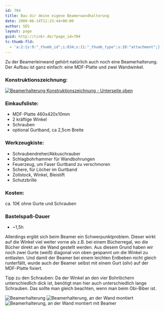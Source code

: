 ```yaml
---
id: 704
title: Bau dir deine eigene Beamerwandhalterung
date: 2009-06-14T11:23:44+00:00
author: SES
layout: page
guid: http://tinkr.de/?page_id=704
tc-thumb-fld:
  - 'a:2:{s:9:"_thumb_id";i:834;s:11:"_thumb_type";s:10:"attachment";}'
---
```

Zu der Beamerleinwand gehört natürlich auch noch eine Beamerhalterung. Der Aufbau ist ganz einfach: eine MDF-Platte und zwei Wandwinkel.

### Konstruktionszeichnung:

[<img loading="lazy" src="/assets/2009/06/Beamerhalterung_Sktup_606.png" alt="Beamerhalterung Konstruktionszeichnung - Unterseite oben" title="Beamerhalterung Konstruktionszeichnung" width="606" height="409" class="alignleft size-full wp-image-834" srcset="/assets/2009/06/Beamerhalterung_Sktup_606.png 606w, /assets/2009/06/Beamerhalterung_Sktup_606-300x202.png 300w" sizes="(max-width: 606px) 100vw, 606px" />](/assets/2009/06/Beamerhalterung_Sktup.png)

### Einkaufsliste:

  * MDF-Platte 460x420x10mm
  * 2 kräftige Winkel
  * Schrauben
  * optional Gurtband, ca 2,5cm Breite

### Werkzeugkiste:

  * Schraubendreher/Akkuschrauber
  * Schlagbohrhammer für Wandbohrungen
  * Feuerzeug, um Faser Gurtband zu verschmoren
  * Schere, für Löcher im Gurtband
  * Zollstock, Winkel, Bleistift
  * Schutzbrille

### Kosten:

ca. 10€ ohne Gurte und Schrauben

### Bastelspaß-Dauer

  * ~1,5h

Allerdings ergibt sich beim Beamer ein Schwerpunktproblem. Dieser wirkt auf die Winkel viel weiter vorne als z.B. bei einem Bücherregal, wo die Bücher direkt an die Wand gestellt werden. Aus diesem Grund haben wir noch zwei Gurte (weiß) diagonal von oben gespannt um die Winkel zu entlasten. Und damit der Beamer bei einem leichten Erdbeben nicht gleich runterfällt, wurde auch der Beamer selbst mit einem Gurt (oliv) auf der MDF-Platte fixiert.

Tipp zu den Schrauben: Da der Winkel an den vier Bohrlöchern unterschiedlich dick ist, benötigt man hier auch unterschiedlich lange Schrauben. Das sollte man gleich beachten, wenn man beim Obi-Biber ist.

<img loading="lazy" src="/assets/2009/06/beamer_halterung1.jpg" alt="Beamerhalterung" title="Beamerhalterung" width="606" height="361" class="alignnone size-full wp-image-705" srcset="/assets/2009/06/beamer_halterung1.jpg 606w, /assets/2009/06/beamer_halterung1-300x178.jpg 300w" sizes="(max-width: 606px) 100vw, 606px" />

<img loading="lazy" src="/assets/2009/06/beamer_halterung2.jpg" alt="Beamerhalterung, an der Wand montiert" title="Beamerhalterung, an der Wand montiert" width="606" height="455" class="alignnone size-full wp-image-706" srcset="/assets/2009/06/beamer_halterung2.jpg 606w, /assets/2009/06/beamer_halterung2-300x225.jpg 300w" sizes="(max-width: 606px) 100vw, 606px" />

<img loading="lazy" src="/assets/2009/06/beamer_halterung3.jpg" alt="Beamerhalterung, an der Wand montiert mit Beamer" title="Beamerhalterung, an der Wand montiert mit Beamer" width="606" height="455" class="alignnone size-full wp-image-707" srcset="/assets/2009/06/beamer_halterung3.jpg 606w, /assets/2009/06/beamer_halterung3-300x225.jpg 300w" sizes="(max-width: 606px) 100vw, 606px" />
